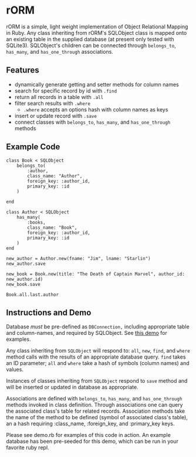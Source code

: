 # rORM
rORM is a simple, light weight implementation of Object Relational Mapping in Ruby.  Any class inheriting from rORM's SQLObject class is mapped onto an existing table in the supplied database (at present only tested with SQLite3). SQLObject's children can be connected through `belongs_to`, `has_many`, and `has_one_through` associations.  

## Features
* dynamically generate getting and setter methods for column names
* search for specific record by id with `.find`
* return all records in a table with `.all`
* filter search results with `.where`
  * `.where` accepts an options hash with column names as keys
* insert or update record with `.save`
* connect classes with `belongs_to`, `has_many`, and `has_one_through` methods

## Example Code
```
class Book < SQLObject
	belongs_to(
		:author,
		class_name: "Author",
		foreign_key: :author_id,
		primary_key: :id
	)

end

class Author < SQLObject
	has_many(
		:books,
		class_name: "Book",
		foreign_key: :author_id,
		primary_key: :id
	)
end

new_author = Author.new(fname: "Jim", lname: "Starlin")
new_author.save

new_book = Book.new(title: "The Death of Captain Marvel", author_id: new_author.id)
new_book.save

Book.all.last.author
```

## Instructions and Demo
 Database *must* be pre-defined as `DBConnection,` including appropriate
 table and column-names, and required by SQLObject.  See [this demo](https://github.com/mikeroess/rORM/blob/master/lib/db_connection.rb) for examples.  

 Any class inheriting from `SQLObject` will respond to:
 `all`, `new`, `find`, and `where` method calls with the results of an appropriate
 database query.  `find` takes an ID parameter; `all` and `where` take a hash of symbols (column names) and values.  

Instances of classes inheriting from `SQLObject` respond to `save` method and will be inserted or updated in database
as appropriate.  

Associations are defined with `belongs_to`, `has_many`, and `has_one_through`
methods invoked in class definition.  Through associations one can query the associated class's table for related records.  Association methods take the name of the method to be defined (symbol of associated class's table), an a hash requiring :class_name, :foreign_key, and :primary_key keys.  

Please see demo.rb for examples of this code in action.  An example database has been pre-seeded for this demo, which can be run in your favorite ruby repl.
